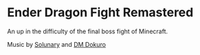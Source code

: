 # Ender Dragon Fight Remastered
An up in the difficulty of the final boss fight of Minecraft.

Music by [Solunary](https://www.youtube.com/watch?v=GAW5tuC83mE) and [DM Dokuro](https://www.youtube.com/watch?v=3UtURionlvU)
